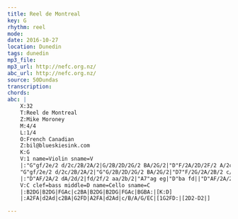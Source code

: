 ```yaml
---
title: Reel de Montreal
key: G
rhythm: reel 
mode:
date: 2016-10-27
location: Dunedin
tags: dunedin
mp3_file:
mp3_url: http://nefc.org.nz/
abc_url: http://nefc.org.nz/
source: 50Dundas
transcription:
chords: 
abc: |
    X:32
    T:Reel de Montreal
    Z:Mike Moroney
    M:4/4
    L:1/4
    O:French Canadian
    Z:bil@blueskiesink.com
    K:G
    V:1 name=Violin sname=V
    |:"G"gf/2e/2 d/2c/2B/2A/2|G/2B/2D/2G/2 BA/2G/2|"D"F/2A/2D/2F/2 A/2c/2B/2A/2|"G"G/2B/2D/2G/2 B/d/e/2f/2|
    "G"gf/2e/2 d/2c/2B/2A/2|"G"G/2B/2D/2G/2 BA/2G/2|"D7"F/2G/2A/2B/2 c/2d/2e/2f/2|"G"gg g2:|[K:D]
    |:"D"AF/2A/2 dA/2d/2|fd/2f/2 aa/2b/2|"A7"ag eg|"D"ba fd||"D"AF/2A/2 dA/2d/2|fd/2f/2 aa/2b/2|"A7"ag ec|[1"D"d2- "(D7)"d2:|[2"D"d2-d2|]
    V:C clef=bass middle=D name=Cello sname=C
    |:B2DG|B2DG|FGAc|c2BA|B2DG|B2DG|FGAc|BGBA:|[K:D]
    |:A2FA|d2Ad|c2BA|G2FD|A2FA|d2Ad|c/B/A/G/EC|[1G2FD:|[2D2-D2|]

---
```

